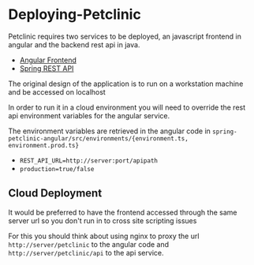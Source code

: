 # Deploying-Petclinic

Petclinic requires two services to be deployed, an javascript frontend in angular and the backend rest api in java.

- [Angular Frontend](https://github.com/spring-petclinic/spring-petclinic-angular)
- [Spring REST API](https://github.com/spring-petclinic/spring-petclinic-rest)

The original design of the application is to run on a workstation machine and be accessed on localhost

In order to run it in a cloud environment you will need to override the rest api environment variables for the angular service.

The environment variables are retrieved in the angular code in `spring-petclinic-angular/src/environments/{environment.ts, environment.prod.ts}`

- `REST_API_URL=http://server:port/apipath`
- `production=true/false`

## Cloud Deployment

It would be preferred to have the frontend accessed through the same server url so you don't run in to cross site scripting issues

For this you should think about using nginx to proxy the url `http://server/petclinic` to the angular code and `http://server/petclinic/api` to the api service.

